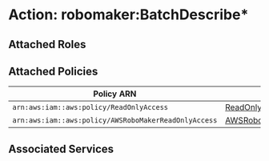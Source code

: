 # Action: robomaker:BatchDescribe*

## Attached Roles

## Attached Policies

| Policy ARN | Policy Name |
|------------|-------------|
| `arn:aws:iam::aws:policy/ReadOnlyAccess` | [ReadOnlyAccess](../policies.md#readonlyaccess) |
| `arn:aws:iam::aws:policy/AWSRoboMakerReadOnlyAccess` | [AWSRoboMakerReadOnlyAccess](../policies.md#awsrobomakerreadonlyaccess) |

## Associated Services

